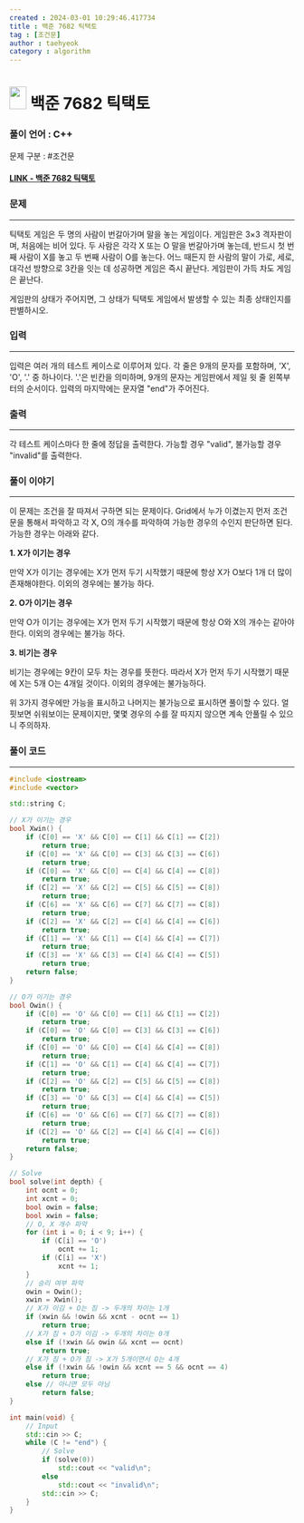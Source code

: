 ```yaml
---
created : 2024-03-01 10:29:46.417734
title : 백준 7682 틱택토
tag : [조건문]
author : taehyeok
category : algorithm
---
```

# <img src="https://d2gd6pc034wcta.cloudfront.net/tier/11.svg" width="30" height="40"> 백준 7682 틱택토


### 풀이 언어 : C++

문제 구분 : #조건문
#### [LINK - 백준 7682 틱택토](https://www.acmicpc.net/problem/7682)

### 문제

<hr>


틱택토 게임은 두 명의 사람이 번갈아가며 말을 놓는 게임이다. 게임판은 3×3 격자판이며, 처음에는 비어 있다. 두 사람은 각각 X 또는 O 말을 번갈아가며 놓는데, 반드시 첫 번째 사람이 X를 놓고 두 번째 사람이 O를 놓는다. 어느 때든지 한 사람의 말이 가로, 세로, 대각선 방향으로 3칸을 잇는 데 성공하면 게임은 즉시 끝난다. 게임판이 가득 차도 게임은 끝난다.

게임판의 상태가 주어지면, 그 상태가 틱택토 게임에서 발생할 수 있는 최종 상태인지를 판별하시오.

### 입력

<hr>


입력은 여러 개의 테스트 케이스로 이루어져 있다. 각 줄은 9개의 문자를 포함하며, 'X', 'O', '.' 중 하나이다. '.'은 빈칸을 의미하며, 9개의 문자는 게임판에서 제일 윗 줄 왼쪽부터의 순서이다. 입력의 마지막에는 문자열 "end"가 주어진다.
### 출력

<hr>

각 테스트 케이스마다 한 줄에 정답을 출력한다. 가능할 경우 "valid", 불가능할 경우 "invalid"를 출력한다.

### 풀이 이야기

<hr>


이 문제는 조건을 잘 따져서 구하면 되는 문제이다. Grid에서 누가 이겼는지 먼저 조건문을 통해서 파악하고 각 X, O의 개수를 파악하여 가능한 경우의 수인지 판단하면 된다. 가능한 경우는 아래와 같다.

**1. X가 이기는 경우**

만약 X가 이기는 경우에는 X가 먼저 두기 시작했기 때문에 항상 X가 O보다 1개 더 많이 존재해야한다. 이외의 경우에는 불가능 하다.

**2. O가 이기는 경우**

만약 O가 이기는 경우에는 X가 먼저 두기 시작했기 때문에 항상 O와 X의 개수는 같아야 한다. 이외의 경우에는 불가능 하다.

**3. 비기는 경우**

비기는 경우에는 9칸이 모두 차는 경우를 뜻한다. 따라서 X가 먼저 두기 시작했기 때문에 X는 5개 O는 4개일 것이다. 이외의 경우에는 불가능하다.

위 3가지 경우에만 가능을 표시하고 나머지는 불가능으로 표시하면 풀이할 수 있다. 얼핏보면 쉬워보이는 문제이지만, 몇몇 경우의 수를 잘 따지지 않으면 계속 안풀릴 수 있으니 주의하자.


### 풀이 코드

<hr>


``` c++
#include <iostream>
#include <vector>

std::string C;

// X가 이기는 경우
bool Xwin() {
    if (C[0] == 'X' && C[0] == C[1] && C[1] == C[2])
        return true;
    if (C[0] == 'X' && C[0] == C[3] && C[3] == C[6])
        return true;
    if (C[0] == 'X' && C[0] == C[4] && C[4] == C[8])
        return true;
    if (C[2] == 'X' && C[2] == C[5] && C[5] == C[8])
        return true;
    if (C[6] == 'X' && C[6] == C[7] && C[7] == C[8])
        return true;
    if (C[2] == 'X' && C[2] == C[4] && C[4] == C[6])
        return true;
    if (C[1] == 'X' && C[1] == C[4] && C[4] == C[7])
        return true;
    if (C[3] == 'X' && C[3] == C[4] && C[4] == C[5])
        return true;
    return false;
}

// O가 이기는 경우
bool Owin() {
    if (C[0] == 'O' && C[0] == C[1] && C[1] == C[2])
        return true;
    if (C[0] == 'O' && C[0] == C[3] && C[3] == C[6])
        return true;
    if (C[0] == 'O' && C[0] == C[4] && C[4] == C[8])
        return true;
    if (C[1] == 'O' && C[1] == C[4] && C[4] == C[7])
        return true;
    if (C[2] == 'O' && C[2] == C[5] && C[5] == C[8])
        return true;
    if (C[3] == 'O' && C[3] == C[4] && C[4] == C[5])
        return true;
    if (C[6] == 'O' && C[6] == C[7] && C[7] == C[8])
        return true;
    if (C[2] == 'O' && C[2] == C[4] && C[4] == C[6])
        return true;
    return false;
}

// Solve
bool solve(int depth) {
    int ocnt = 0;
    int xcnt = 0;
    bool owin = false;
    bool xwin = false;
    // O, X 개수 파악
    for (int i = 0; i < 9; i++) {
        if (C[i] == 'O')
            ocnt += 1;
        if (C[i] == 'X')
            xcnt += 1;
    }
    // 승리 여부 파악
    owin = Owin();
    xwin = Xwin();
    // X가 이김 + O는 짐 -> 두개의 차이는 1개
    if (xwin && !owin && xcnt - ocnt == 1)
        return true;
    // X가 짐 + O가 이김 -> 두개의 차이는 0개
    else if (!xwin && owin && xcnt == ocnt)
        return true;
    // X가 짐 + O가 짐 -> X가 5개이면서 O는 4개
    else if (!xwin && !owin && xcnt == 5 && ocnt == 4)
        return true;
    else // 아니면 모두 아님
        return false;
}

int main(void) {
    // Input
    std::cin >> C;
    while (C != "end") {
        // Solve
        if (solve(0))
            std::cout << "valid\n";
        else
            std::cout << "invalid\n";
        std::cin >> C;
    }
}
```
